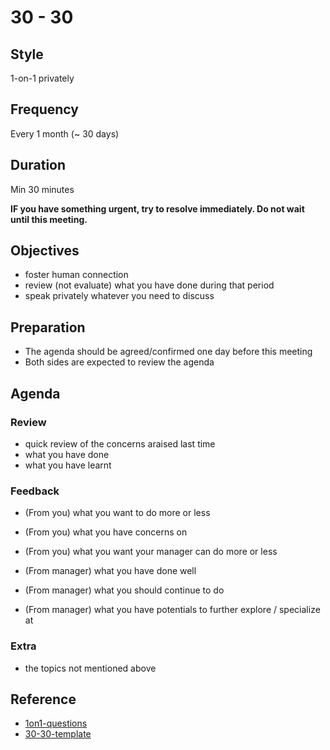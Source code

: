 # 30 - 30

## Style
1-on-1 privately

## Frequency
Every 1 month (~ 30 days)

## Duration
Min 30 minutes

**IF you have something urgent, try to resolve immediately. Do not wait until this meeting.**

## Objectives
- foster human connection
- review (not evaluate) what you have done during that period
- speak privately whatever you need to discuss

## Preparation
- The agenda should be agreed/confirmed one day before this meeting
- Both sides are expected to review the agenda

## Agenda

### Review
- quick review of the concerns araised last time
- what you have done 
- what you have learnt

### Feedback
- (From you) what you want to do more or less
- (From you) what you have concerns on
- (From you) what you want your manager can do more or less

- (From manager) what you have done well
- (From manager) what you should continue to do
- (From manager) what you have potentials to further explore / specialize at

### Extra
- the topics not mentioned above

## Reference

- [1on1-questions](https://github.com/VGraupera/1on1-questions "https://github.com/VGraupera/1on1-questions")
- [30-30-template](https://github.com/adamwan-nexplore/30-30-template)
